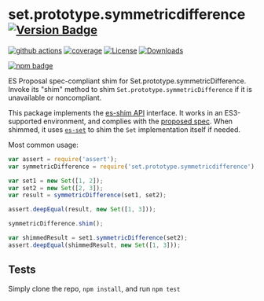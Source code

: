 # set.prototype.symmetricdifference <sup>[![Version Badge][npm-version-svg]][package-url]</sup>

[![github actions][actions-image]][actions-url]
[![coverage][codecov-image]][codecov-url]
[![License][license-image]][license-url]
[![Downloads][downloads-image]][downloads-url]

[![npm badge][npm-badge-png]][package-url]

ES Proposal spec-compliant shim for Set.prototype.symmetricDifference. Invoke its "shim" method to shim `Set.prototype.symmetricDifference` if it is unavailable or noncompliant.

This package implements the [es-shim API](https://github.com/es-shims/api) interface. It works in an ES3-supported environment, and complies with the [proposed spec](https://github.com/tc39/proposal-set-methods). When shimmed, it uses [`es-set`](https://npmjs.com/es-set) to shim the `Set` implementation itself if needed.

Most common usage:
```js
var assert = require('assert');
var symmetricDifference = require('set.prototype.symmetricdifference');

var set1 = new Set([1, 2]);
var set2 = new Set([2, 3]);
var result = symmetricDifference(set1, set2);

assert.deepEqual(result, new Set([1, 3]));

symmetricDifference.shim();

var shimmedResult = set1.symmetricDifference(set2);
assert.deepEqual(shimmedResult, new Set([1, 3]));
```

## Tests
Simply clone the repo, `npm install`, and run `npm test`

[package-url]: https://npmjs.com/package/set.prototype.symmetricdifference
[npm-version-svg]: http://versionbadg.es/es-shims/Set.prototype.symmetricDifference.svg
[deps-svg]: https://david-dm.org/es-shims/Set.prototype.symmetricDifference.svg
[deps-url]: https://david-dm.org/es-shims/Set.prototype.symmetricDifference
[dev-deps-svg]: https://david-dm.org/es-shims/Set.prototype.symmetricDifference/dev-status.svg
[dev-deps-url]: https://david-dm.org/es-shims/Set.prototype.symmetricDifference#info=devDependencies
[testling-svg]: https://ci.testling.com/es-shims/Set.prototype.symmetricDifference.png
[testling-url]: https://ci.testling.com/es-shims/Set.prototype.symmetricDifference
[npm-badge-png]: https://nodei.co/npm/set.prototype.symmetricdifference.png?downloads=true&stars=true
[license-image]: http://img.shields.io/npm/l/set.prototype.symmetricdifference.svg
[license-url]: LICENSE
[downloads-image]: http://img.shields.io/npm/dm/set.prototype.symmetricdifference.svg
[downloads-url]: http://npm-stat.com/charts.html?package=set.prototype.symmetricdifference
[codecov-image]: https://codecov.io/gh/es-shims/Set.prototype.symmetricDifference/branch/main/graphs/badge.svg
[codecov-url]: https://app.codecov.io/gh/es-shims/Set.prototype.symmetricDifference/
[actions-image]: https://img.shields.io/endpoint?url=https://github-actions-badge-u3jn4tfpocch.runkit.sh/es-shims/Set.prototype.symmetricDifference
[actions-url]: https://github.com/es-shims/Set.prototype.symmetricDifference/actions
